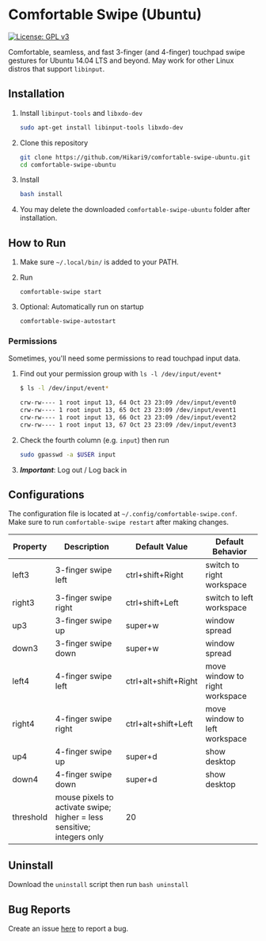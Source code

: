 # Comfortable Swipe (Ubuntu)
[![License: GPL v3](https://img.shields.io/badge/License-GPL%20v3-blue.svg)](https://www.gnu.org/licenses/gpl-3.0)  

Comfortable, seamless, and fast 3-finger (and 4-finger) touchpad swipe gestures for Ubuntu 14.04 LTS and beyond. May work for other Linux distros that support `libinput`.

## Installation

1. Install `libinput-tools` and `libxdo-dev`
    
    ```bash
    sudo apt-get install libinput-tools libxdo-dev
    ```

2. Clone this repository
    
    ```bash
    git clone https://github.com/Hikari9/comfortable-swipe-ubuntu.git
    cd comfortable-swipe-ubuntu
    ```

3. Install

    ```bash
    bash install
    ```

4. You may delete the downloaded `comfortable-swipe-ubuntu` folder after installation.

## How to Run

1. Make sure `~/.local/bin/` is added to your PATH.
2. Run
    
    ```
    comfortable-swipe start
    ```
    
3. Optional: Automatically run on startup

    ```
    comfortable-swipe-autostart
    ```

### Permissions
Sometimes, you'll need some permissions to read touchpad input data.

1. Find out your permission group with `ls -l /dev/input/event*`
    ```bash
    $ ls -l /dev/input/event*

    crw-rw---- 1 root input 13, 64 Oct 23 23:09 /dev/input/event0
    crw-rw---- 1 root input 13, 65 Oct 23 23:09 /dev/input/event1
    crw-rw---- 1 root input 13, 66 Oct 23 23:09 /dev/input/event2
    crw-rw---- 1 root input 13, 67 Oct 23 23:09 /dev/input/event3
    ```

2. Check the fourth column (e.g. `input`) then run
    ```bash
    sudo gpasswd -a $USER input
    ```

3. ***Important***: Log out / Log back in 

## Configurations
The configuration file is located at `~/.config/comfortable-swipe.conf`.  
Make sure to run `comfortable-swipe restart` after making changes.

Property  | Description | Default Value | Default Behavior
--------- | ----------- | -------------- | -----
left3     | 3-finger swipe left | ctrl+shift+Right | switch to right workspace
right3    | 3-finger swipe right | ctrl+shift+Left | switch to left workspace
up3       | 3-finger swipe up | super+w | window spread
down3     | 3-finger swipe down | super+w | window spread
left4     | 4-finger swipe left | ctrl+alt+shift+Right | move window to right workspace
right4    | 4-finger swipe right | ctrl+alt+shift+Left | move window to left workspace
up4       | 4-finger swipe up | super+d | show desktop
down4     | 4-finger swipe down | super+d | show desktop
threshold | mouse pixels to activate swipe; higher = less sensitive; integers only | 20

## Uninstall
Download the `uninstall` script then run `bash uninstall`  

## Bug Reports
Create an issue [here](https://github.com/Hikari9/comfortable-swipe-ubuntu/issues/new) to report a bug.
